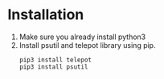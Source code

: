 # Installation
1. Make sure you already install python3
2. Install psutil and telepot library using pip.
    ```
    pip3 install telepot
    pip3 install psutil
    ```
